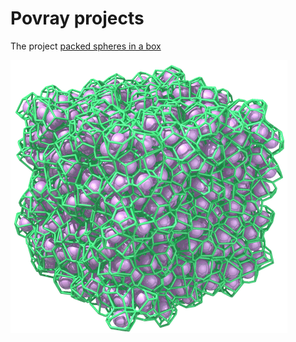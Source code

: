 # Povray projects

The project [packed spheres in a box](https://github.com/AmirNi2016/Povray/tree/master/Packed%20Speheres%20in%20a%20box)

![packed spheres in a box](packespheres.png)

